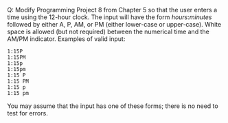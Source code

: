 Q: Modify Programming Project 8 from Chapter 5 so that the user enters a time
using the 12-hour clock. The input will have the form <em>hours</em>:<em>minutes</em> followed by either A, P, AM, or PM (either lower-case or upper-case). White space is allowed (but not required) between the numerical time and the AM/PM indicator. Examples of valid input:

```
1:15P
1:15PM
1:15p
1:15pm
1:15 P
1:15 PM
1:15 p
1:15 pm
```

You may assume that the input has one of these forms; there is no need to test
for errors.
